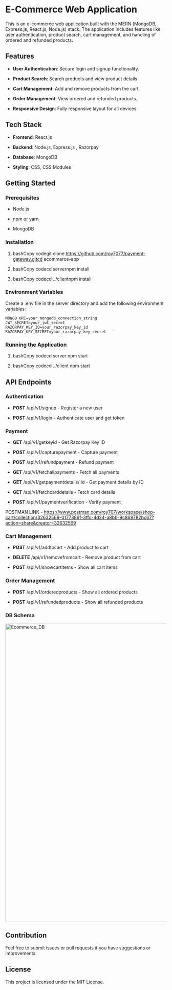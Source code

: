 E-Commerce Web Application
==========================

This is an e-commerce web application built with the MERN (MongoDB, Express.js, React.js, Node.js) stack. The application includes features like user authentication, product search, cart management, and handling of ordered and refunded products.

Features
--------

*   **User Authentication**: Secure login and signup functionality.
    
*   **Product Search**: Search products and view product details.
    
*   **Cart Management**: Add and remove products from the cart.
    
*   **Order Management**: View ordered and refunded products.
    
*   **Responsive Design**: Fully responsive layout for all devices.
    

Tech Stack
----------

*   **Frontend**: React.js
    
*   **Backend**: Node.js, Express.js , Razorpay
    
*   **Database**: MongoDB
    
*   **Styling**: CSS, CSS Modules
    

Getting Started
---------------

### Prerequisites

*   Node.js
    
*   npm or yarn
    
*   MongoDB
    

### Installation

1.  bashCopy codegit clone https://github.com/roy7077/payment-gateway.gitcd ecommerce-app
    
2.  bashCopy codecd servernpm install
    
3.  bashCopy codecd ../clientnpm install
    

### Environment Variables

Create a .env file in the server directory and add the following environment variables:

```
MONGO_URI=your_mongodb_connection_string  
JWT_SECRET=your_jwt_secret  
RAZORPAY_KEY_ID=your_razorpay_key_id  
RAZORPAY_KEY_SECRET=your_razorpay_key_secret   `
```
### Running the Application

1.  bashCopy codecd server npm start
    
2.  bashCopy codecd ../client npm start
    
API Endpoints
-------------

### Authentication

*   **POST** /api/v1/signup - Register a new user
    
*   **POST** /api/v1/login - Authenticate user and get token
    

### Payment

*   **GET** /api/v1/getkeyid - Get Razorpay Key ID
    
*   **POST** /api/v1/capturepayment - Capture payment
    
*   **POST** /api/v1/refundpayment - Refund payment
    
*   **GET** /api/v1/fetchallpayments - Fetch all payments
    
*   **GET** /api/v1/getpaymentdetails/:id - Get payment details by ID
    
*   **GET** /api/v1/fetchcarddetails - Fetch card details
    
*   **POST** /api/v1/paymentverification - Verify payment

POSTMAN LINK - https://www.postman.com/roy707/workspace/shop-cart/collection/32632569-0177389f-3ffc-4d24-a8bb-9c869782bc67?action=share&creator=32632569

### Cart Management

*   **POST** /api/v1/addtocart - Add product to cart
    
*   **DELETE** /api/v1/removefromcart - Remove product from cart
    
*   **POST** /api/v1/showcartitems - Show all cart items
    

### Order Management

*   **POST** /api/v1/orderedproducts - Show all ordered products
    
*   **POST** /api/v1/refundedproducts - Show all refunded products

### DB Schema
<img width="928" alt="Ecommerce_DB" src="https://github.com/user-attachments/assets/c8e92ab8-3088-4f8a-902e-35a5d62f8fa7">

Contribution
------------

Feel free to submit issues or pull requests if you have suggestions or improvements.

License
-------

This project is licensed under the MIT License.
